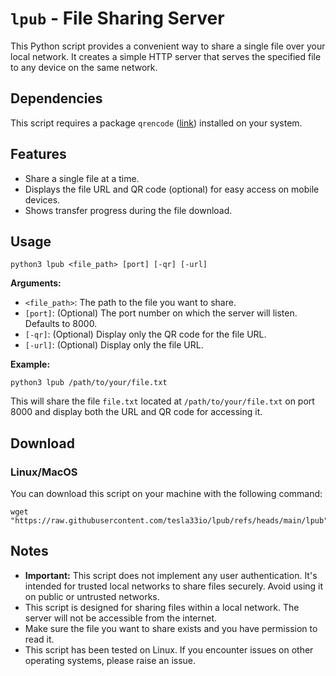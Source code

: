 
# `lpub` - File Sharing Server

This Python script provides a convenient way to share a single file over your local network. It creates a simple HTTP server that serves the specified file to any device on the same network.

## Dependencies

This script requires a package `qrencode` ([link](https://fukuchi.org/works/qrencode/)) installed on your system.

## Features

* Share a single file at a time.
* Displays the file URL and QR code (optional) for easy access on mobile devices.
* Shows transfer progress during the file download.

## Usage

```
python3 lpub <file_path> [port] [-qr] [-url]
```

**Arguments:**

* `<file_path>`: The path to the file you want to share.
* `[port]`: (Optional) The port number on which the server will listen. Defaults to 8000.
* `[-qr]`: (Optional) Display only the QR code for the file URL.
* `[-url]`: (Optional) Display only the file URL.

**Example:**

```
python3 lpub /path/to/your/file.txt
```

This will share the file `file.txt` located at `/path/to/your/file.txt` on port 8000 and display both the URL and QR code for accessing it.

## Download

### Linux/MacOS

You can download this script on your machine with the following command:

```wget
wget "https://raw.githubusercontent.com/tesla33io/lpub/refs/heads/main/lpub"
```

## Notes

* **Important:** This script does not implement any user authentication. It's intended for trusted local networks to share files securely. Avoid using it on public or untrusted networks.
* This script is designed for sharing files within a local network. The server will not be accessible from the internet.
* Make sure the file you want to share exists and you have permission to read it.
* This script has been tested on Linux. If you encounter issues on other operating systems, please raise an issue.
